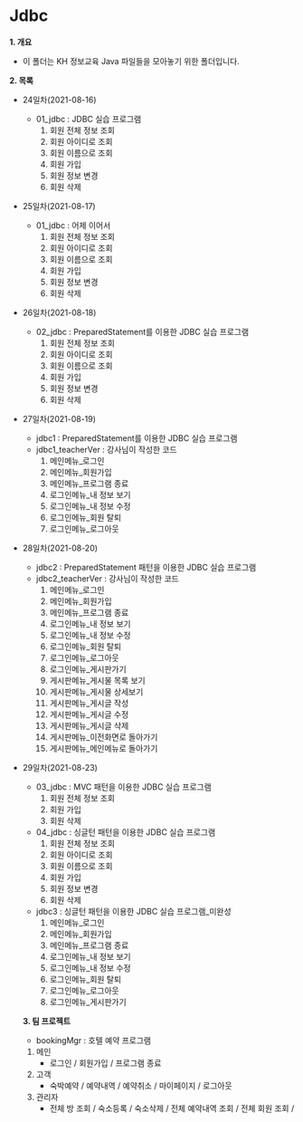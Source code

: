 # Jdbc

**1. 개요**
- 이 폴더는 KH 정보교육 Java 파일들을 모아놓기 위한 폴더입니다.

**2. 목록**
- 24일차(2021-08-16)
  - 01_jdbc : JDBC 실습 프로그램
    1. 회원 전체 정보 조회
    2. 회원 아이디로 조회
    3. 회원 이름으로 조회
    4. 회원 가입
    5. 회원 정보 변경
    6. 회원 삭제
   
- 25일차(2021-08-17)
  - 01_jdbc : 어제 이어서
    1. 회원 전체 정보 조회
    2. 회원 아이디로 조회
    3. 회원 이름으로 조회
    4. 회원 가입
    5. 회원 정보 변경
    6. 회원 삭제
 
- 26일차(2021-08-18)
  - 02_jdbc : PreparedStatement를 이용한 JDBC 실습 프로그램
    1. 회원 전체 정보 조회
    2. 회원 아이디로 조회
    3. 회원 이름으로 조회
    4. 회원 가입
    5. 회원 정보 변경
    6. 회원 삭제

- 27일차(2021-08-19)
  - jdbc1 : PreparedStatement를 이용한 JDBC 실습 프로그램
  - jdbc1_teacherVer : 강사님이 작성한 코드
    1. 메인메뉴_로그인
    2. 메인메뉴_회원가입
    3. 메인메뉴_프로그램 종료 
    4. 로그인메뉴_내 정보 보기
    5. 로그인메뉴_내 정보 수정
    6. 로그인메뉴_회원 탈퇴
    7. 로그인메뉴_로그아웃
    
- 28일차(2021-08-20)
  - jdbc2 : PreparedStatement 패턴을 이용한 JDBC 실습 프로그램
  - jdbc2_teacherVer : 강사님이 작성한 코드
    1. 메인메뉴_로그인
    2. 메인메뉴_회원가입
    3. 메인메뉴_프로그램 종료 
    4. 로그인메뉴_내 정보 보기
    5. 로그인메뉴_내 정보 수정
    6. 로그인메뉴_회원 탈퇴
    7. 로그인메뉴_로그아웃
    8. 로그인메뉴_게시판가기
    9. 게시판메뉴_게시물 목록 보기
    10. 게시판메뉴_게시물 상세보기
    11. 게시판메뉴_게시글 작성
    12. 게시판메뉴_게시글 수정
    13. 게시판메뉴_게시글 삭제
    14. 게시판메뉴_이전화면로 돌아가기
    15. 게시판메뉴_메인메뉴로 돌아가기
 
- 29일차(2021-08-23)
  - 03_jdbc : MVC 패턴을 이용한 JDBC 실습 프로그램
    1. 회원 전체 정보 조회
    2. 회원 가입
    3. 회원 삭제
  - 04_jdbc : 싱글턴 패턴을 이용한 JDBC 실습 프로그램
    1. 회원 전체 정보 조회
    2. 회원 아이디로 조회
    3. 회원 이름으로 조회
    4. 회원 가입
    5. 회원 정보 변경
    6. 회원 삭제
  - jdbc3 : 싱글턴 패턴을 이용한 JDBC 실습 프로그램_미완성
    1. 메인메뉴_로그인
    2. 메인메뉴_회원가입
    3. 메인메뉴_프로그램 종료 
    4. 로그인메뉴_내 정보 보기
    5. 로그인메뉴_내 정보 수정
    6. 로그인메뉴_회원 탈퇴
    7. 로그인메뉴_로그아웃
    8. 로그인메뉴_게시판가기

  **3. 팀 프로젝트**
  - bookingMgr : 호텔 예약 프로그램
  1. 메인
      - 로그인 / 회원가입 / 프로그램 종료
  2. 고객
      - 숙박예약 / 예약내역 / 예약취소 / 마이페이지 / 로그아웃
  3. 관리자
      - 전체 방 조회 / 숙소등록 / 숙소삭제 / 전체 예약내역 조회 / 전체 회원 조회 / 
  
